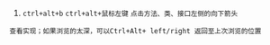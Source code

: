 1. `ctrl+alt+b` `ctrl+alt+鼠标左键` `点击方法、类、接口左侧的向下箭头`

```
查看实现；如果浏览的太深，可以Ctrl+Alt+ left/right 返回至上次浏览的位置
```

